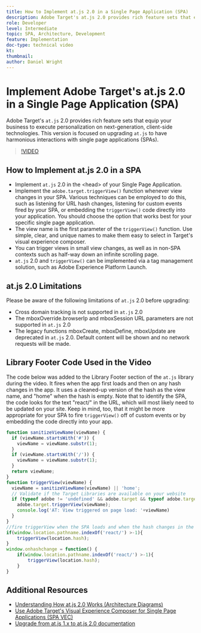 ```yaml
---
title: How to Implement at.js 2.0 in a Single Page Application (SPA)
description: Adobe Target's at.js 2.0 provides rich feature sets that equip your business to execute personalization on next-generation, client-side technologies. Follow these steps to implement at.js 2.0 in a Single Page Application (SPA).
role: Developer
level: Intermediate
topic: SPA, Architecture, Development
feature: Implementation
doc-type: technical video
kt:
thumbnail:
author: Daniel Wright
---
```


# Implement Adobe Target's at.js 2.0 in a Single Page Application (SPA)

Adobe Target's `at.js` 2.0 provides rich feature sets that equip your business to execute personalization on next-generation, client-side technologies. This version is focused on upgrading `at.js` to have harmonious interactions with single page applications (SPAs).

>[!VIDEO](https://video.tv.adobe.com/v/26248?quality=12)

## How to Implement at.js 2.0 in a SPA

* Implement `at.js` 2.0 in the &lt;head&gt; of your Single Page Application.  
* Implement the `adobe.target.triggerView()` function whenever view changes in your SPA. Various techniques can be employed to do this, such as listening for URL hash changes, listening for custom events fired by your SPA, or embedding the `triggerView()` code directly into your application. You should choose the option that works best for your specific single page application.
* The view name is the first parameter of the `triggerView()` function. Use simple, clear, and unique names to make them easy to select in Target's visual experience composer.
* You can trigger views in small view changes, as well as in non-SPA contexts such as half-way down an infinite scrolling page.
* `at.js` 2.0 and `triggerView()` can be implemented via a tag management solution, such as Adobe Experience Platform Launch.

## at.js 2.0 Limitations

Please be aware of the following limitations of `at.js` 2.0 before upgrading:

* Cross domain tracking is not supported in `at.js` 2.0
* The mboxOverride.browserIp and mboxSession URL parameters are not supported in `at.js` 2.0
* The legacy functions mboxCreate, mboxDefine, mboxUpdate are deprecated in `at.js` 2.0. Default content will be shown and no network requests will be made.

## Library Footer Code Used in the Video

The code below was added to the Library Footer section of the `at.js` library during the video. It fires when the app first loads and then on any hash changes in the app. It uses a cleaned-up version of the hash as the view name, and "home" when the hash is empty. Note that to identify the SPA, the code looks for the text "react/" in the URL, which will most likely need to be updated on your site. Keep in mind, too, that it might be more appropriate for your SPA to fire `triggerView()` off of custom events or by embedding the code directly into your app.

```javascript
function sanitizeViewName(viewName) {
  if (viewName.startsWith('#')) {
    viewName = viewName.substr(1);
  }
  if (viewName.startsWith('/')) {
    viewName = viewName.substr(1);
  }
  return viewName;
}
function triggerView(viewName) {
  viewName = sanitizeViewName(viewName) || 'home';
  // Validate if the Target Libraries are available on your website
  if (typeof adobe != 'undefined' && adobe.target && typeof adobe.target.triggerView === 'function') {
    adobe.target.triggerView(viewName);
    console.log('AT: View triggered on page load: '+viewName)
  }
}
//fire triggerView when the SPA loads and when the hash changes in the SPA
if(window.location.pathname.indexOf('react/') >-1){
    triggerView(location.hash);
}
window.onhashchange = function() {
    if(window.location.pathname.indexOf('react/') >-1){
        triggerView(location.hash);
    }
}
```

## Additional Resources

* [Understanding How at.js 2.0 Works (Architecture Diagrams)](understanding-how-atjs-20-works.md)  
* [Use Adobe Target's Visual Experience Composer for Single Page Applications (SPA VEC)](../experiences/use-the-visual-experience-composer-for-single-page-applications.md)
* [Upgrade from at.js 1.x to at.js 2.0 documentation](https://docs.adobe.com/content/help/en/target/using/implement-target/client-side/upgrading-from-atjs-1x-to-atjs-20.html)